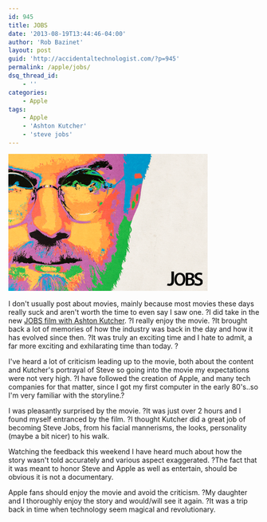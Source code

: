```yaml
---
id: 945
title: JOBS
date: '2013-08-19T13:44:46-04:00'
author: 'Rob Bazinet'
layout: post
guid: 'http://accidentaltechnologist.com/?p=945'
permalink: /apple/jobs/
dsq_thread_id:
    - ''
categories:
    - Apple
tags:
    - Apple
    - 'Ashton Kutcher'
    - 'steve jobs'
---
```


![Jobs](/assets/img/2013/08/jobs.png "jobs.png")

I don't usually post about movies, mainly because most movies these days really suck and aren't worth the time to even say I saw one. ?I did take in the new [JOBS film with Ashton Kutcher](http://jobsthefilm.com/). ?I really enjoy the movie. ?It brought back a lot of memories of how the industry was back in the day and how it has evolved since then. ?It was truly an exciting time and I hate to admit, a far more exciting and exhilarating time than today. ?

I've heard a lot of criticism leading up to the movie, both about the content and Kutcher's portrayal of Steve so going into the movie my expectations were not very high. ?I have followed the creation of Apple, and many tech companies for that matter, since I got my first computer in the early 80's..so I'm very familiar with the storyline.?

I was pleasantly surprised by the movie. ?It was just over 2 hours and I found myself entranced by the film. ?I thought Kutcher did a great job of becoming Steve Jobs, from his facial mannerisms, the looks, personality (maybe a bit nicer) to his walk.

Watching the feedback this weekend I have heard much about how the story wasn't told accurately and various aspect exaggerated. ?The fact that it was meant to honor Steve and Apple as well as entertain, should be obvious it is not a documentary.

Apple fans should enjoy the movie and avoid the criticism. ?My daughter and I thoroughly enjoy the story and would/will see it again. ?It was a trip back in time when technology seem magical and revolutionary.